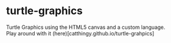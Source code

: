 # turtle-graphics
Turtle Graphics using the HTML5 canvas and a custom language.   
Play around with it (here)[catthingy.github.io/turtle-grahpics]

